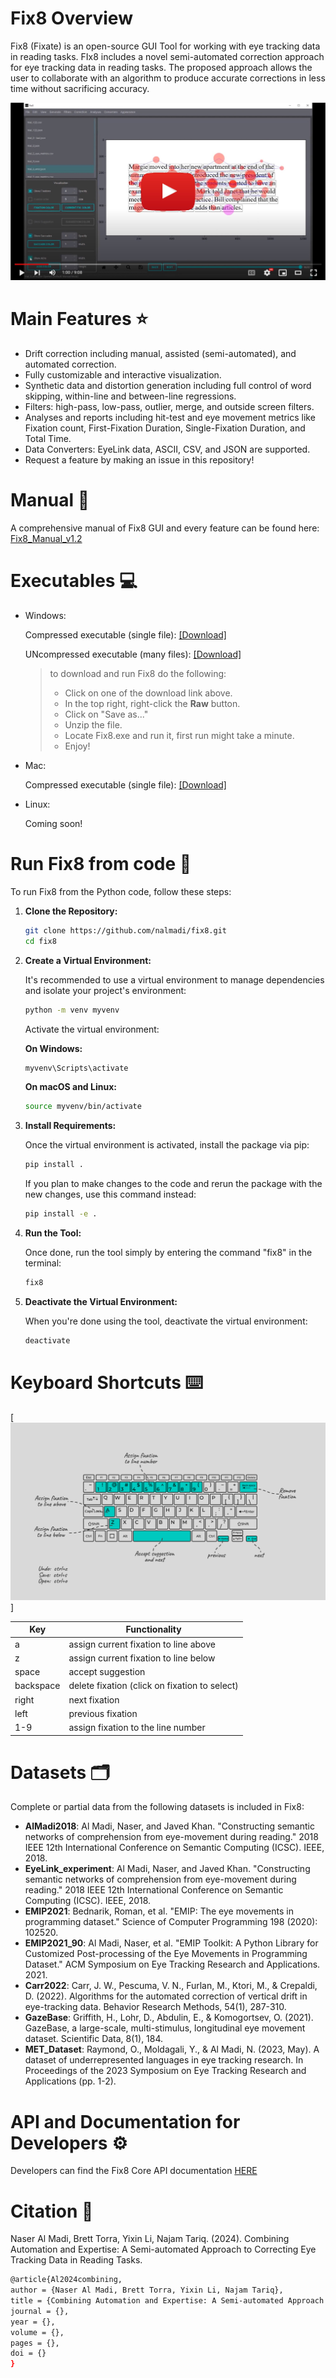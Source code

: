 # Fix8 Overview

Fix8 (Fixate) is an open-source GUI Tool for working with eye tracking data in reading tasks. FIx8 includes a novel semi-automated correction approach for eye tracking data in reading tasks.  The proposed approach allows the user to collaborate with an algorithm to produce accurate corrections in less time without sacrificing accuracy.


[![Watch the video](./src/.images/step2.jpg)](https://youtu.be/Zw2uO3IE2vI?si=h1yYnNQag-0Q7lVe)




# Main Features ⭐

- Drift correction including manual, assisted (semi-automated), and automated correction.
- Fully customizable and interactive visualization.
- Synthetic data and distortion generation including full control of word skipping, within-line and between-line regressions.
- Filters: high-pass, low-pass, outlier, merge, and outside screen filters.
- Analyses and reports including hit-test and eye movement metrics like Fixation count, First-Fixation Duration, Single-Fixation Duration, and Total Time.
- Data Converters: EyeLink data, ASCII, CSV, and JSON are supported.
- Request a feature by making an issue in this repository!


# Manual 📖
A comprehensive manual of Fix8 GUI and every feature can be found here: [Fix8_Manual_v1.2](https://docs.google.com/document/d/14g-kQfCTfn-jabcN50_mCkjD39DFVtT_sLlosPTREzQ/edit?usp=sharing)



# Executables 💻

- Windows: 

    Compressed executable (single file): <a id="raw-url" href="https://github.com/nalmadi/fix8/tree/main/executables/Fix8_v1.1_onefile.zip">[Download]</a> 

    UNcompressed executable (many files): <a id="raw-url" href="https://github.com/nalmadi/fix8/tree/main/executables/Fix8_v1.1.zip">[Download]</a>

  
    > to download and run Fix8 do the following:
    >- Click on one of the download link above.
    >- In the top right, right-click the **Raw** button.
    >- Click on "Save as..."
    >- Unzip the file.
    >- Locate Fix8.exe and run it, first run might take a minute.
    >- Enjoy!

- Mac:

    Compressed executable (single file): <a id="raw-url" href="https://github.com/nalmadi/fix8/blob/main/executables/fix8_Mac.zip">[Download]</a>

- Linux:

    Coming soon!


# Run Fix8 from code 🚀
To run Fix8 from the Python code, follow these steps:

1. **Clone the Repository:**
    ```bash
    git clone https://github.com/nalmadi/fix8.git
    cd fix8
    ```

2. **Create a Virtual Environment:**

    It's recommended to use a virtual environment to manage dependencies and isolate your project's environment:

    ```bash
    python -m venv myvenv
    ```

    Activate the virtual environment:
    
    **On Windows:**
    
    ```bash
    myvenv\Scripts\activate
    ```

    **On macOS and Linux:**
    
    ```bash
    source myvenv/bin/activate
    ```

3. **Install Requirements:**

    Once the virtual environment is activated, install the package via pip:

    ```bash
    pip install .
    ```

    If you plan to make changes to the code and rerun the package with the new changes, use this command instead:

   ```bash
   pip install -e .
   ```

5. **Run the Tool:**

    Once done, run the tool simply by entering the command "fix8" in the terminal:

    ```bash
    fix8
    ```


6. **Deactivate the Virtual Environment:**

    When you're done using the tool, deactivate the virtual environment:

    ```bash
    deactivate
    ```



# Keyboard Shortcuts ⌨️​
[![Watch the video](./src/.images/fix8-keyboard.png)]


| Key         | Functionality                               |
| ----------- | ------------------------------------------- |
| a           | assign current fixation to line above       |
| z           | assign current fixation to line below       |
| space       | accept suggestion                           |
| backspace   | delete fixation (click on fixation to select)|
| right       | next fixation                               |
| left        | previous fixation                           |
| 1-9         | assign fixation to the line number          |





# Datasets 🗂️​
Complete or partial data from the following datasets is included in Fix8:


- **AlMadi2018**: Al Madi, Naser, and Javed Khan. "Constructing semantic networks of comprehension from eye-movement during reading." 2018 IEEE 12th International Conference on Semantic Computing (ICSC). IEEE, 2018.
- **EyeLink_experiment**: Al Madi, Naser, and Javed Khan. "Constructing semantic networks of comprehension from eye-movement during reading." 2018 IEEE 12th International Conference on Semantic Computing (ICSC). IEEE, 2018.
- **EMIP2021**: Bednarik, Roman, et al. "EMIP: The eye movements in programming dataset." Science of Computer Programming 198 (2020): 102520.
- **EMIP2021_90**: Al Madi, Naser, et al. "EMIP Toolkit: A Python Library for Customized Post-processing of the Eye Movements in Programming Dataset." ACM Symposium on Eye Tracking Research and Applications. 2021.
- **Carr2022**: Carr, J. W., Pescuma, V. N., Furlan, M., Ktori, M., & Crepaldi, D. (2022). Algorithms for the automated correction of vertical drift in eye-tracking data. Behavior Research Methods, 54(1), 287-310.
- **GazeBase**: Griffith, H., Lohr, D., Abdulin, E., & Komogortsev, O. (2021). GazeBase, a large-scale, multi-stimulus, longitudinal eye movement dataset. Scientific Data, 8(1), 184.
- **MET_Dataset**: Raymond, O., Moldagali, Y., & Al Madi, N. (2023, May). A dataset of underrepresented languages in eye tracking research. In Proceedings of the 2023 Symposium on Eye Tracking Research and Applications (pp. 1-2).


# API and Documentation for Developers ⚙️
Developers can find the Fix8 Core API documentation [HERE](https://fix8-eye-tracking.github.io/)


# Citation 📝

Naser Al Madi, Brett Torra, Yixin Li, Najam Tariq. (2024). Combining Automation and Expertise: A Semi-automated Approach to Correcting Eye Tracking Data in Reading Tasks.
```bash
@article{Al2024combining,
author = {Naser Al Madi, Brett Torra, Yixin Li, Najam Tariq},
title = {Combining Automation and Expertise: A Semi-automated Approach to Correcting Eye Tracking Data in Reading Tasks},
journal = {},
year = {},
volume = {},
pages = {},
doi = {}
}
```
          
